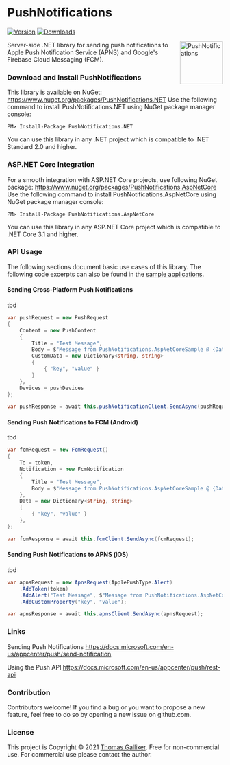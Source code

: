 # PushNotifications
[![Version](https://img.shields.io/nuget/v/PushNotifications.NET.svg)](https://www.nuget.org/packages/PushNotifications.NET)  [![Downloads](https://img.shields.io/nuget/dt/PushNotifications.NET.svg)](https://www.nuget.org/packages/PushNotifications.NET)

<img src="https://raw.githubusercontent.com/thomasgalliker/PushNotifications/develop/Images/logo.png" height="100" alt="PushNotifications" align="right">
Server-side .NET library for sending push notifications to Apple Push Notification Service (APNS) and Google's Firebase Cloud Messaging (FCM).

### Download and Install PushNotifications
This library is available on NuGet: https://www.nuget.org/packages/PushNotifications.NET
Use the following command to install PushNotifications.NET using NuGet package manager console:

    PM> Install-Package PushNotifications.NET

You can use this library in any .NET project which is compatible to .NET Standard 2.0 and higher.

### ASP.NET Core Integration
For a smooth integration with ASP.NET Core projects, use following NuGet package: https://www.nuget.org/packages/PushNotifications.AspNetCore
Use the following command to install PushNotifications.AspNetCore using NuGet package manager console:

    PM> Install-Package PushNotifications.AspNetCore

You can use this library in any ASP.NET Core project which is compatible to .NET Core 3.1 and higher.


### API Usage
The following sections document basic use cases of this library. The following code excerpts can also be found in the [sample applications](https://github.com/thomasgalliker/PushNotifications/tree/develop/Samples).

#### Sending Cross-Platform Push Notifications
tbd
```C#
var pushRequest = new PushRequest
{
    Content = new PushContent
    {
        Title = "Test Message",
        Body = $"Message from PushNotifications.AspNetCoreSample @ {DateTime.Now}",
        CustomData = new Dictionary<string, string>
        {
            { "key", "value" }
        }
    },
    Devices = pushDevices
};

var pushResponse = await this.pushNotificationClient.SendAsync(pushRequest);
```


#### Sending Push Notifications to FCM (Android)
tbd
```C#
var fcmRequest = new FcmRequest()
{
    To = token,
    Notification = new FcmNotification
    {
        Title = "Test Message",
        Body = $"Message from PushNotifications.AspNetCoreSample @ {DateTime.Now}",
    },
    Data = new Dictionary<string, string>
    {
        { "key", "value" }
    },
};

var fcmResponse = await this.fcmClient.SendAsync(fcmRequest);
```

#### Sending Push Notifications to APNS (iOS)
tbd
```C#
var apnsRequest = new ApnsRequest(ApplePushType.Alert)
    .AddToken(token)
    .AddAlert("Test Message", $"Message from PushNotifications.AspNetCoreSample @ {DateTime.Now}")
    .AddCustomProperty("key", "value");

var apnsResponse = await this.apnsClient.SendAsync(apnsRequest);
```

### Links
Sending Push Notifications
https://docs.microsoft.com/en-us/appcenter/push/send-notification

Using the Push API
https://docs.microsoft.com/en-us/appcenter/push/rest-api

### Contribution
Contributors welcome! If you find a bug or you want to propose a new feature, feel free to do so by opening a new issue on github.com.

### License
This project is Copyright &copy; 2021 [Thomas Galliker](https://ch.linkedin.com/in/thomasgalliker). Free for non-commercial use. For commercial use please contact the author.
